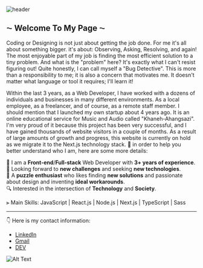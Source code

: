 ![header](https://drive.google.com/uc?export=download&id=15Ji1DnMm0BuOcMt8KNk8Ic4paGRhVc4v)
## ⁓ Welcome To My Page ⁓

Coding or Designing is not just about getting the job done. For me it's all about something bigger. it's about: Observing, Asking, Resolving, and again! The most enjoyable part of my job is finding the most efficient solution to a tiny problem. And what is the "problem" here? It's exactly what I can't resist figuring out! Quite honestly, I can call myself a "Bug Detective". This is more than a responsibility to me; it is also a concern that motivates me. It doesn't matter what language or tool it requires; I'll learn it!

Within the last 3 years, as a Web Developer, I have worked with a dozens of individuals and businesses in many different environments. As a local employee, as a freelancer, and of course, as a remote staff member. I should mention that I launched my own startup about 4 years ago. It is an online educational service for Music and Audio called "Khaneh-Ahangsazi". I'm very proud of it because this project has been very successful, and I have gained thousands of website visitors in a couple of months. As a result of large amounts of growth and progress, this website is currently on hold as we migrate it to the Next.js technology stack. 
🔎 in order to help you better understand who I am, here are some more details:

🧔  I am a **Front-end**/**Full-stack** Web Developer with **3+ years of experience**.  
🧠 Looking forward to **new challenges** and seeking **new technologies**.  
🚀 A **puzzle enthusiast** who likes finding **new solutions** and passionate about design and inventing **ideal workarounds**.  
🔍 Interested in the intersection of **Technology** and **Society**.  

⫸ Main Skills: JavaScript | React.js | Node.js | Next.js | TypeScript | Sass

------------
👇 Here is my contact information:
- [LinkedIn](https://www.linkedin.com/in/hoomantalakian/ "My LinkedIn Page")
- [Gmail](mailto:hooman.talakian@gmail.com "Email")
- [DEV](https://dev.to/hoomantalakian "DEV")

![Alt Text](https://drive.google.com/uc?export=download&id=1iJSNlon5-RAOlDJJKgsWM2sTg11ODs1i)
